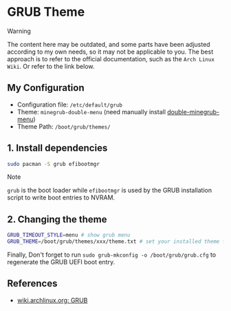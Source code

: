 # GRUB Theme

> [!WARNING]
> The content here may be outdated, and some parts have been adjusted according to my own needs, so it may not be applicable to you. The best approach is to refer to the official documentation, such as the `Arch Linux Wiki`. Or refer to the link below.

## My Configuration

- Configuration file: `/etc/default/grub`
- Theme: `minegrub-double-menu` (need manually install [double-minegrub-menu](https://github.com/Lxtharia/double-minegrub-menu))
- Theme Path: `/boot/grub/themes/`

## 1. Install dependencies

```sh
sudo pacman -S grub efibootmgr
```

> [!NOTE]
> `grub` is the boot loader while `efibootmgr` is used by the GRUB installation script to write boot entries to NVRAM.

## 2. Changing the theme

```sh
GRUB_TIMEOUT_STYLE=menu # show grub menu
GRUB_THEME=/boot/grub/themes/xxx/theme.txt # set your installed theme file path
```

Finally, Don't forget to run `sudo grub-mkconfig -o /boot/grub/grub.cfg` to regenerate the GRUB UEFI boot entry.

## References

- [wiki.archlinux.org: GRUB](https://wiki.archlinux.org/title/GRUB)
